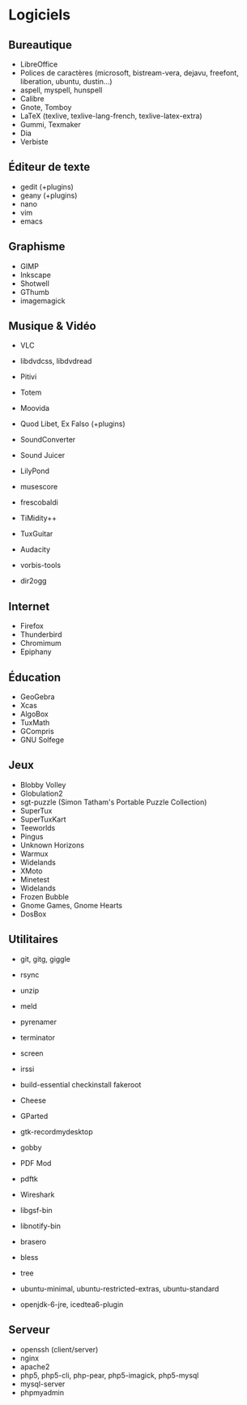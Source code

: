 # Logiciels

## Bureautique

* LibreOffice
* Polices de caractères (microsoft, bistream-vera, dejavu, freefont, liberation, ubuntu, dustin...)
* aspell, myspell, hunspell
* Calibre
* Gnote, Tomboy
* LaTeX (texlive, texlive-lang-french, texlive-latex-extra)
* Gummi, Texmaker
* Dia
* Verbiste

## Éditeur de texte

* gedit (+plugins)
* geany (+plugins)
* nano
* vim
* emacs

## Graphisme

* GIMP
* Inkscape
* Shotwell
* GThumb
* imagemagick

## Musique & Vidéo

* VLC
* libdvdcss, libdvdread
* Pitivi
* Totem
* Moovida

* Quod Libet, Ex Falso (+plugins)
* SoundConverter
* Sound Juicer
* LilyPond
* musescore
* frescobaldi
* TiMidity++
* TuxGuitar
* Audacity
* vorbis-tools
* dir2ogg

## Internet

* Firefox
* Thunderbird
* Chromimum
* Epiphany

## Éducation

* GeoGebra
* Xcas
* AlgoBox
* TuxMath
* GCompris
* GNU Solfege

## Jeux

* Blobby Volley
* Globulation2
* sgt-puzzle (Simon Tatham's Portable Puzzle Collection)
* SuperTux
* SuperTuxKart
* Teeworlds
* Pingus
* Unknown Horizons
* Warmux
* Widelands
* XMoto
* Minetest
* Widelands
* Frozen Bubble
* Gnome Games, Gnome Hearts
* DosBox

## Utilitaires

* git, gitg, giggle
* rsync
* unzip
* meld
* pyrenamer
* terminator
* screen
* irssi
* build-essential checkinstall fakeroot
* Cheese
* GParted
* gtk-recordmydesktop
* gobby
* PDF Mod
* pdftk
* Wireshark
* libgsf-bin
* libnotify-bin
* brasero
* bless
* tree

* ubuntu-minimal, ubuntu-restricted-extras, ubuntu-standard
* openjdk-6-jre, icedtea6-plugin

## Serveur

* openssh (client/server)
* nginx
* apache2
* php5, php5-cli, php-pear, php5-imagick, php5-mysql
* mysql-server
* phpmyadmin
